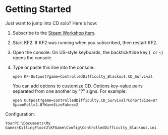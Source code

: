 
# Getting Started

Just want to jump into CD solo?  Here's how:

1. Subscribe to the [Steam Workshop item](https://steamcommunity.com/sharedfiles/filedetails/?id=2050370803).

1. Start KF2.  If KF2 was running when you subscribed, then restart KF2.

1. Open the console.  On US-style keyboards, the backtick/tilde key (\` or ~) opens the console.

1. Type or paste this line into the console:
   ```
   open KF-Outpost?game=ControlledDifficulty_Blackout.CD_Survival
   ```
   You can add options to customize CD.  Options key-value pairs separated from one another by "?" signs.
   For example:
   ```
   open Outpost?game=ControlledDifficulty.CD_Survival?CohortSize=8?SpawnPoll=2.0?WaveSizeFakes=2
   ```
Configuration: 
   ```
   YourPC:\Documents\My Games\KillingFloor2\KFGame\Config\ControlledDifficulty_Blackout.ini
   ```
